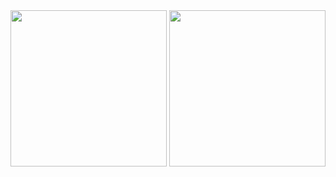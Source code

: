 <div>
  <img height="250px" src="https://camo.githubusercontent.com/6dd0de9a550a728a0b76b1b06835321a6526bb4f/68747470733a2f2f6769746875622d726561646d652d73746174732e76657263656c2e6170702f6170693f757365726e616d653d4e696b6f6c612d5665722673686f775f69636f6e733d7472756526686964655f626f726465723d74727565267469746c655f636f6c6f723d3033363664362669636f6e5f636f6c6f723d383836636534266c696e655f6865696768743d3235" />
  <img height="250px" src="https://unjse.github.io/da/1.svg" />
</div>
